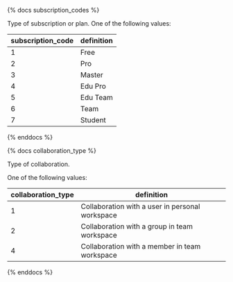 {% docs subscription_codes %}

Type of subscription or plan.
One of the following values:

| subscription_code | definition |
|-------------------|------------|
| 1                 | Free       |
| 2                 | Pro        |
| 3                 | Master     |
| 4                 | Edu Pro    |
| 5                 | Edu Team   |
| 6                 | Team       |
| 7                 | Student    |

{% enddocs %}


{% docs collaboration_type %}

Type of collaboration.

One of the following values:

| collaboration_type |                   definition                    |
|--------------------|-------------------------------------------------|
| 1                  | Collaboration with a user in personal workspace |
| 2                  | Collaboration with a group in team workspace    |
| 4                  | Collaboration with a member in team workspace   |

{% enddocs %}
